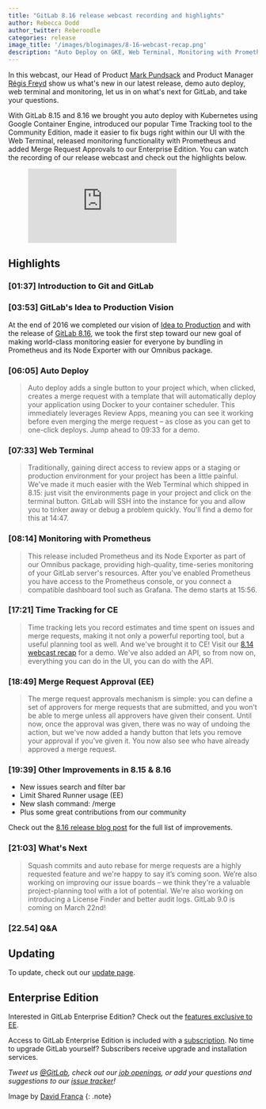 ```yaml
---
title: "GitLab 8.16 release webcast recording and highlights"
author: Rebecca Dodd
author_twitter: Reberoodle
categories: release
image_title: '/images/blogimages/8-16-webcast-recap.png'
description: "Auto Deploy on GKE, Web Terminal, Monitoring with Prometheus and we Brought Time Tracking to CE!"
---
```


In this webcast, our Head of Product [Mark Pundsack](https://gitlab.com/markpundsack) and Product Manager [Régis Freyd](https://gitlab.com/regisf) show us what's new in our latest release, demo auto deploy, web terminal and monitoring, let us in on what's next for GitLab, and take your questions.

<!-- more -->

With GitLab 8.15 and 8.16 we brought you auto deploy with Kubernetes using Google Container Engine, introduced our popular Time Tracking tool to the Community Edition, made it easier to fix bugs right within our UI with the Web Terminal, released monitoring functionality with Prometheus and added Merge Request Approvals to our Enterprise Edition. You can watch the recording of our release webcast and check out the highlights below.

<figure class="video_container">
<iframe src="https://www.youtube.com/embed/CteZol_7pxo" frameborder="0" allowfullscreen="true"> </iframe>
</figure>

## Highlights

### [01:37] Introduction to Git and GitLab
### [03:53] GitLab's Idea to Production Vision

At the end of 2016 we completed our vision of [Idea to Production](https://about.gitlab.com/handbook/sales/demo/) and with the release of [GitLab 8.16](https://about.gitlab.com/2017/01/22/gitlab-8-16-released/), we took the first step toward our new goal of making world-class monitoring easier for everyone by bundling in Prometheus and its Node Exporter with our Omnibus package.

### [06:05] Auto Deploy

> Auto deploy adds a single button to your project which, when clicked, creates a merge request with a template that will automatically deploy your application using Docker to your container scheduler. This immediately leverages Review Apps, meaning you can see it working before even merging the merge request – as close as you can get to one-click deploys. Jump ahead to 09:33 for a demo.

### [07:33] Web Terminal

>Traditionally, gaining direct access to review apps or a staging or production environment for your project has been a little painful. We've made it much easier with the Web Terminal which shipped in 8.15: just visit the environments page in your project and click on the terminal button. GitLab will SSH into the instance for you and allow you to tinker away or debug a problem quickly. You'll find a demo for this at 14:47.

### [08:14] Monitoring with Prometheus

>This release included Prometheus and its Node Exporter as part of our Omnibus package, providing high-quality, time-series monitoring of your GitLab server's resources. After you've enabled Prometheus you have access to the Prometheus console, or you connect a compatible dashboard tool such as Grafana. The demo starts at 15:56.

### [17:21] Time Tracking for CE

>Time tracking lets you record estimates and time spent on issues and merge requests, making it not only a powerful reporting tool, but a useful planning tool as well. And we've brought it to CE! Visit our [8.14 webcast recap](https://about.gitlab.com/2016/12/08/gitlab-8-14-webcast/) for a demo. We've also added an API, so from now on, everything you can do in the UI, you can do with the API.

### [18:49] Merge Request Approval (EE)

>The merge request approvals mechanism is simple: you can define a set of approvers for merge requests that are submitted, and you won’t be able to merge unless all approvers have given their consent. Until now, once the approval was given, there was no way of undoing the action, but we've now added a handy button that lets you remove your approval if you’ve given it. You now also see who have already approved a merge request.

### [19:39] Other Improvements in 8.15 & 8.16

- New issues search and filter bar
- Limit Shared Runner usage (EE)
- New slash command: /merge
- Plus some great contributions from our community

Check out the [8.16 release blog post](https://about.gitlab.com/2017/01/22/gitlab-8-16-released/) for the full list of improvements.

### [21:03] What's Next

>Squash commits and auto rebase for merge requests are a highly requested feature and we're happy to say it’s coming soon. We’re also working on improving our issue boards – we think they're a valuable project-planning tool with a lot of potential. We're also working on introducing a License Finder and better audit logs. GitLab 9.0 is coming on March 22nd!

### [22.54] Q&A

## Updating

To update, check out our [update page](https://about.gitlab.com/update/).

## Enterprise Edition

Interested in GitLab Enterprise Edition? Check out the [features exclusive to
EE](https://about.gitlab.com/features/#enterprise).

Access to GitLab Enterprise Edition is included with a [subscription](https://about.gitlab.com/pricing/).
No time to upgrade GitLab yourself? Subscribers receive upgrade and installation
services.

_Tweet us [@GitLab](https://twitter.com/gitlab), check out our [job openings](https://about.gitlab.com/jobs/), or add your questions and suggestions to our [issue tracker](https://gitlab.com/gitlab-org/gitlab-ce/issues)!_

Image by [David França](https://gitlab.com/dfranca)
{: .note}
